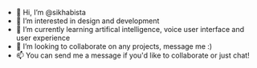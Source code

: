 - 👋 Hi, I’m @sikhabista
- 👀 I’m interested in design and development
- 🌱 I’m currently learning artifical intelligence, voice user interface and user experience
- 💞️ I’m looking to collaborate on any projects, message me :)
- 📫 You can send me a message if you'd like to collaborate or just chat!

<!---
sikhabista/sikhabista is a ✨ special ✨ repository because its `README.md` (this file) appears on your GitHub profile.
You can click the Preview link to take a look at your changes.
--->
